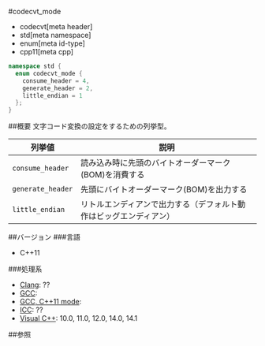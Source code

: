 #codecvt_mode
* codecvt[meta header]
* std[meta namespace]
* enum[meta id-type]
* cpp11[meta cpp]

```cpp
namespace std {
  enum codecvt_mode {
    consume_header = 4,
    generate_header = 2,
    little_endian = 1
  };
}
```

##概要
文字コード変換の設定をするための列挙型。

| 列挙値 | 説明 |
|-------------------|--------------------------------------------------------------------|
| `consume_header`  | 読み込み時に先頭のバイトオーダーマーク(BOM)を消費する              |
| `generate_header` | 先頭にバイトオーダーマーク(BOM)を出力する                          |
| `little_endian`   | リトルエンディアンで出力する（デフォルト動作はビッグエンディアン） |


##バージョン
###言語
- C++11

###処理系
- [Clang](/implementation.md#clang): ??
- [GCC](/implementation.md#gcc): 
- [GCC, C++11 mode](/implementation.md#gcc): 
- [ICC](/implementation.md#icc): ??
- [Visual C++](/implementation.md#visual_cpp): 10.0, 11.0, 12.0, 14.0, 14.1

##参照


